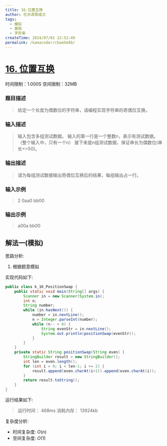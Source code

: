 ```yaml
---
title: 16.位置互换
author: 花木凋零成兰
tags:
  - 模拟
  - 基础
  - 字符串
createTime: 2024/07/01 22:52:49
permalink: /kamacoder/cbaehm4b/
---
```


# [16. 位置互换](https://www.kamacoder.com/problempage.php?pid=1015)
时间限制：1.000S  空间限制：32MB
### 题目描述
> 给定一个长度为偶数位的字符串，请编程实现字符串的奇偶位互换。
### 输入描述
> 输入包含多组测试数据。
输入的第一行是一个整数n，表示有测试数据。（整个输入中，只有一个n）
接下来是n组测试数据，保证串长为偶数位(串长<=50)。
### 输出描述
> 请为每组测试数据输出奇偶位互换后的结果，每组输出占一行。
### 输入示例
> 2
0aa0
bb00
### 输出示例
> a00a
bb00

## 解法一(模拟)

思路分析: 
1. 根据题意模拟

实现代码如下:
```java
public class k_16_PositionSwap {
    public static void main(String[] args) {
        Scanner in = new Scanner(System.in);
        int n;
        String number;
        while (in.hasNext()) {
            number = in.nextLine();
            n = Integer.parseInt(number);
            while (n-- > 0) {
                String evenStr = in.nextLine();
                System.out.println(positionSwap(evenStr));
            }
        }
    }
    private static String positionSwap(String even) {
        StringBuilder result = new StringBuilder();
        int len = even.length();
        for (int i = 0; i < len-1; i += 2) {
            result.append(even.charAt(i+1)).append(even.charAt(i));
        }
        return result.toString();
    }
}
```

运行结果如下:

> 运行时间：
468ms
消耗内存：
13924kb

复杂度分析:
- 时间复杂度: $O(n)$
- 空间复杂度: $O(1)$

